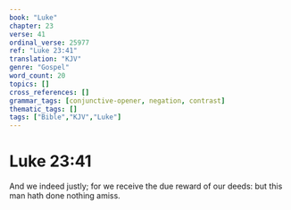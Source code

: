 ```yaml
---
book: "Luke"
chapter: 23
verse: 41
ordinal_verse: 25977
ref: "Luke 23:41"
translation: "KJV"
genre: "Gospel"
word_count: 20
topics: []
cross_references: []
grammar_tags: [conjunctive-opener, negation, contrast]
thematic_tags: []
tags: ["Bible","KJV","Luke"]
---
```


# Luke 23:41

And we indeed justly; for we receive the due reward of our deeds: but this man hath done nothing amiss.
